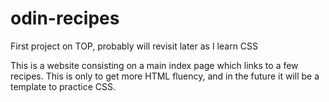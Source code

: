# odin-recipes
First project on TOP, probably will revisit later as I learn CSS

This is a website consisting on a main index page which links to a few recipes. This is only to get more HTML fluency, and in the future it will be a template to practice CSS.